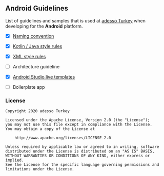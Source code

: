 ## Android Guidelines


List of guidelines and samples that is used at [adesso Turkey](https://www.adesso.com.tr/) when developing for the __Android__ platform.

- [x] [Naming convention](naming_convention.md)
- [x] [Kotlin / Java style rules](style_rules_kotlin_java.md)
- [x] [XML style rules](style_rules_xml.md)
- [ ] Architecture guideline
- [x] [Android Studio live templates](android-studio-live-templates)
- [ ] Boilerplate app


### License

```
Copyright 2020 adesso Turkey

Licensed under the Apache License, Version 2.0 (the "License");
you may not use this file except in compliance with the License.
You may obtain a copy of the License at

    http://www.apache.org/licenses/LICENSE-2.0

Unless required by applicable law or agreed to in writing, software
distributed under the License is distributed on an "AS IS" BASIS,
WITHOUT WARRANTIES OR CONDITIONS OF ANY KIND, either express or implied.
See the License for the specific language governing permissions and
limitations under the License.
```